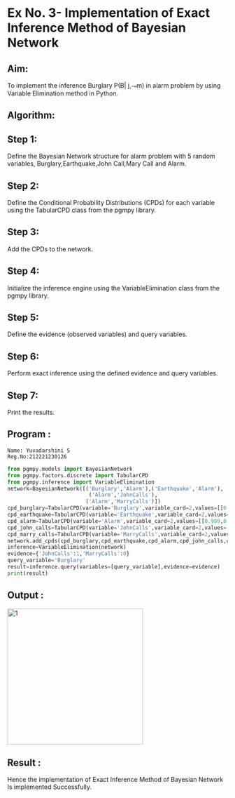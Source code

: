 # Ex No. 3- Implementation of Exact Inference Method of Bayesian Network

## Aim:
To implement the inference Burglary P(B| j,⥗m) in alarm problem by using Variable Elimination method in Python.

## Algorithm:

## Step 1:
Define the Bayesian Network structure for alarm problem with 5 random variables, Burglary,Earthquake,John Call,Mary Call and Alarm.<br>

## Step 2: 
Define the Conditional Probability Distributions (CPDs) for each variable using the TabularCPD class from the pgmpy library.<br>

## Step 3:
Add the CPDs to the network.<br>

## Step 4:
 Initialize the inference engine using the VariableElimination class from the pgmpy library.<br>
 
## Step 5:
Define the evidence (observed variables) and query variables.<br>

## Step 6:
Perform exact inference using the defined evidence and query variables.<br>

## Step 7: 
Print the results.<br>

## Program :
```
Name: Yuvadarshini S
Reg.No:212221230126
```

```py
from pgmpy.models import BayesianNetwork
from pgmpy.factors.discrete import TabularCPD
from pgmpy.inference import VariableElimination
network=BayesianNetwork([('Burglary','Alarm'),('Earthquake','Alarm'),
                          ('Alarm','JohnCalls'),
                         ('Alarm','MarryCalls')])
cpd_burglary=TabularCPD(variable='Burglary',variable_card=2,values=[[0.999],[0.001]])
cpd_earthquake=TabularCPD(variable='Earthquake',variable_card=2,values=[[0.998],[0.002]])
cpd_alarm=TabularCPD(variable='Alarm',variable_card=2,values=[[0.999,0.71,0.06,0.05],[0.001,0.29,0.94,0.95]],evidence=['Burglary','Earthquake'],evidence_card=[2,2])
cpd_john_calls=TabularCPD(variable='JohnCalls',variable_card=2,values=[[0.95,0.1],[0.05,0.9]],evidence=['Alarm'],evidence_card=[2])
cpd_marry_calls=TabularCPD(variable='MarryCalls',variable_card=2,values=[[0.99,0.3],[0.01,0.7]],evidence=['Alarm'],evidence_card=[2])
network.add_cpds(cpd_burglary,cpd_earthquake,cpd_alarm,cpd_john_calls,cpd_marry_calls)
inference=VariableElimination(network)
evidence={'JohnCalls':1,'MarryCalls':0}
query_variable='Burglary'
result=inference.query(variables=[query_variable],evidence=evidence)
print(result)
``````

## Output :
<img width="310" alt="1" src="https://github.com/Yuvadarshini-Sathiyamoorthy/Ex-No.-3--Implementation-of-Exact-Inference-Method-of-Bayesian-Network/assets/93482485/fd70d5ee-fd6f-448b-ad4f-2a48df45db7d">

## Result :  
Hence the implementation of Exact Inference Method of Bayesian Network Is implemented Successfully.
